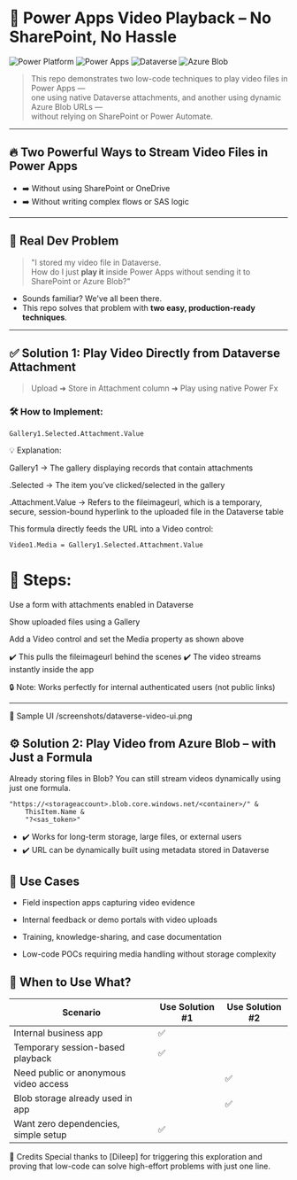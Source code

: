 
# 🎥 Power Apps Video Playback – No SharePoint, No Hassle

![Power Platform](https://img.shields.io/badge/Microsoft-Power%20Platform-6A5ACD?logo=powerapps&logoColor=white)
![Power Apps](https://img.shields.io/badge/Power%20Apps-CanvasApp-purple?logo=powerapps)
![Dataverse](https://img.shields.io/badge/Dataverse-Attachments-green)
![Azure Blob](https://img.shields.io/badge/Azure-BlobStorage-blue)

> This repo demonstrates two low-code techniques to play video files in Power Apps —  
> one using native Dataverse attachments, and another using dynamic Azure Blob URLs —  
> without relying on SharePoint or Power Automate.

---

## 🔥 Two Powerful Ways to Stream Video Files in Power Apps

- ➡️ Without using SharePoint or OneDrive  
- ➡️ Without writing complex flows or SAS logic

---

## 🧩 Real Dev Problem

> "I stored my video file in Dataverse.  
> How do I just **play it** inside Power Apps without sending it to SharePoint or Azure Blob?"

- Sounds familiar? We've all been there.  
- This repo solves that problem with **two easy, production-ready techniques**.

---

## ✅ Solution 1: Play Video Directly from Dataverse Attachment

> Upload ➜ Store in Attachment column ➜ Play using native Power Fx


### 🛠 How to Implement:

```
Gallery1.Selected.Attachment.Value
```

💡 Explanation:

Gallery1 → The gallery displaying records that contain attachments

.Selected → The item you’ve clicked/selected in the gallery

.Attachment.Value → Refers to the fileimageurl, which is a temporary, secure, session-bound hyperlink to the uploaded file in the Dataverse table

This formula directly feeds the URL into a Video control:

```
Video1.Media = Gallery1.Selected.Attachment.Value
```
#  🔧 Steps:
Use a form with attachments enabled in Dataverse

Show uploaded files using a Gallery

Add a Video control and set the Media property as shown above

✔️ This pulls the fileimageurl behind the scenes
✔️ The video streams instantly inside the app

🔒 Note: Works perfectly for internal authenticated users (not public links)

---
📸 Sample UI
/screenshots/dataverse-video-ui.png


## ⚙️ Solution 2: Play Video from Azure Blob – with Just a Formula
Already storing files in Blob? You can still stream videos dynamically using just one formula.
```
"https://<storageaccount>.blob.core.windows.net/<container>/" & 
    ThisItem.Name & 
    "?<sas_token>"
```
- ✔️ Works for long-term storage, large files, or external users
- ✔️ URL can be dynamically built using metadata stored in Dataverse

## 🎯 Use Cases

- Field inspection apps capturing video evidence

- Internal feedback or demo portals with video uploads

- Training, knowledge-sharing, and case documentation

- Low-code POCs requiring media handling without storage complexity

## 🧠 When to Use What?

| Scenario                              | Use Solution #1 | Use Solution #2 |
| ------------------------------------- | --------------- | --------------- |
| Internal business app                 | ✅               |                 |
| Temporary session-based playback      | ✅               |                 |
| Need public or anonymous video access |                 | ✅               |
| Blob storage already used in app      |                 | ✅               |
| Want zero dependencies, simple setup  | ✅               |                 |


🙌 Credits
Special thanks to [Dileep] for triggering this exploration and proving that low-code can solve high-effort problems with just one line.

